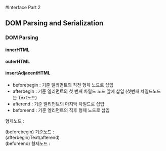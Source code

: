 #Interface Part 2

## DOM Parsing and Serialization

### DOM Parsing

#### innerHTML

#### outerHTML

#### insertAdjacentHTML

* beforebegin : 기준 엘리먼트의 직전 형제 노드로 삽입
* afterbegin : 기준 엘리먼트의 첫 번째 차일드 노드 앞에 삽입 (첫번째 차일드노드는 Text노드)
* afterend : 기준 엘리먼트의 마지막 차일드로 삽입
* beforeend : 기준 엘리먼트의 직후 형제 노드로 삽입

형제노드 : <div></div>
        (beforebegin)
기준노드 : <div>(afterbegin)Text(afterend)</div>
        (beforeend)
형제노드 : <div></div>
